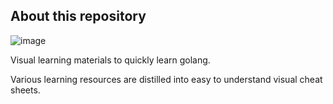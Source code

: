 ## About this repository

![image](https://user-images.githubusercontent.com/189988/182311011-b32b0963-f08e-4ed0-ab09-cb6cf5560820.png)


Visual learning materials to quickly learn golang.

Various learning resources are distilled into easy to understand visual cheat sheets.
